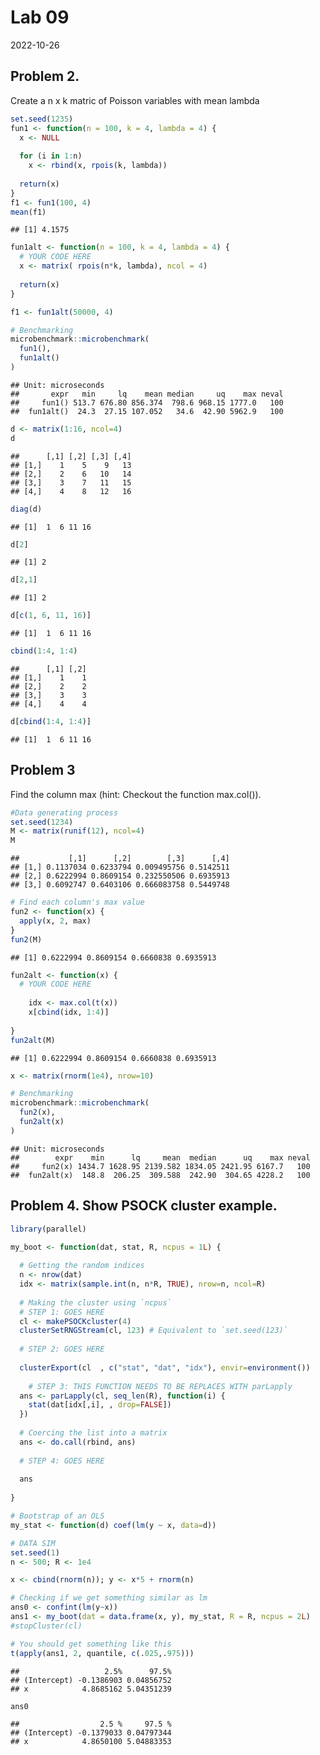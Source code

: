 Lab 09
================
2022-10-26

## Problem 2.

Create a n x k matric of Poisson variables with mean lambda

``` r
set.seed(1235)
fun1 <- function(n = 100, k = 4, lambda = 4) {
  x <- NULL
  
  for (i in 1:n)
    x <- rbind(x, rpois(k, lambda))
  
  return(x)
}
f1 <- fun1(100, 4)
mean(f1)
```

    ## [1] 4.1575

``` r
fun1alt <- function(n = 100, k = 4, lambda = 4) {
  # YOUR CODE HERE
  x <- matrix( rpois(n*k, lambda), ncol = 4)
  
  return(x)
}

f1 <- fun1alt(50000, 4)

# Benchmarking
microbenchmark::microbenchmark(
  fun1(),
  fun1alt()
)
```

    ## Unit: microseconds
    ##       expr   min     lq    mean median     uq    max neval
    ##     fun1() 513.7 676.80 856.374  798.6 968.15 1777.0   100
    ##  fun1alt()  24.3  27.15 107.052   34.6  42.90 5962.9   100

``` r
d <- matrix(1:16, ncol=4)
d
```

    ##      [,1] [,2] [,3] [,4]
    ## [1,]    1    5    9   13
    ## [2,]    2    6   10   14
    ## [3,]    3    7   11   15
    ## [4,]    4    8   12   16

``` r
diag(d)
```

    ## [1]  1  6 11 16

``` r
d[2]
```

    ## [1] 2

``` r
d[2,1]
```

    ## [1] 2

``` r
d[c(1, 6, 11, 16)]
```

    ## [1]  1  6 11 16

``` r
cbind(1:4, 1:4)
```

    ##      [,1] [,2]
    ## [1,]    1    1
    ## [2,]    2    2
    ## [3,]    3    3
    ## [4,]    4    4

``` r
d[cbind(1:4, 1:4)]
```

    ## [1]  1  6 11 16

## Problem 3

Find the column max (hint: Checkout the function max.col()).

``` r
#Data generating process
set.seed(1234)
M <- matrix(runif(12), ncol=4)
M
```

    ##           [,1]      [,2]        [,3]      [,4]
    ## [1,] 0.1137034 0.6233794 0.009495756 0.5142511
    ## [2,] 0.6222994 0.8609154 0.232550506 0.6935913
    ## [3,] 0.6092747 0.6403106 0.666083758 0.5449748

``` r
# Find each column's max value
fun2 <- function(x) {
  apply(x, 2, max)
}
fun2(M)
```

    ## [1] 0.6222994 0.8609154 0.6660838 0.6935913

``` r
fun2alt <- function(x) {
  # YOUR CODE HERE
    
    idx <- max.col(t(x))
    x[cbind(idx, 1:4)]
  
}
fun2alt(M)
```

    ## [1] 0.6222994 0.8609154 0.6660838 0.6935913

``` r
x <- matrix(rnorm(1e4), nrow=10)

# Benchmarking
microbenchmark::microbenchmark(
  fun2(x),
  fun2alt(x)
)
```

    ## Unit: microseconds
    ##        expr    min      lq     mean  median      uq    max neval
    ##     fun2(x) 1434.7 1628.95 2139.582 1834.05 2421.95 6167.7   100
    ##  fun2alt(x)  148.8  206.25  309.588  242.90  304.65 4228.2   100

## Problem 4. Show PSOCK cluster example.

``` r
library(parallel)

my_boot <- function(dat, stat, R, ncpus = 1L) {
  
  # Getting the random indices
  n <- nrow(dat)
  idx <- matrix(sample.int(n, n*R, TRUE), nrow=n, ncol=R)
 
  # Making the cluster using `ncpus`
  # STEP 1: GOES HERE
  cl <- makePSOCKcluster(4)   
  clusterSetRNGStream(cl, 123) # Equivalent to `set.seed(123)`
  
  # STEP 2: GOES HERE
  
  clusterExport(cl  , c("stat", "dat", "idx"), envir=environment())
  
    # STEP 3: THIS FUNCTION NEEDS TO BE REPLACES WITH parLapply
  ans <- parLapply(cl, seq_len(R), function(i) {
    stat(dat[idx[,i], , drop=FALSE])
  })
  
  # Coercing the list into a matrix
  ans <- do.call(rbind, ans)
  
  # STEP 4: GOES HERE
  
  ans
  
}
```

``` r
# Bootstrap of an OLS
my_stat <- function(d) coef(lm(y ~ x, data=d))

# DATA SIM
set.seed(1)
n <- 500; R <- 1e4

x <- cbind(rnorm(n)); y <- x*5 + rnorm(n)

# Checking if we get something similar as lm
ans0 <- confint(lm(y~x))
ans1 <- my_boot(dat = data.frame(x, y), my_stat, R = R, ncpus = 2L)
#stopCluster(cl)

# You should get something like this
t(apply(ans1, 2, quantile, c(.025,.975)))
```

    ##                   2.5%      97.5%
    ## (Intercept) -0.1386903 0.04856752
    ## x            4.8685162 5.04351239

``` r
ans0
```

    ##                  2.5 %     97.5 %
    ## (Intercept) -0.1379033 0.04797344
    ## x            4.8650100 5.04883353
